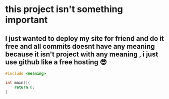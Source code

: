 # this project isn't something important
## I just wanted to deploy my site for friend and do it free and all commits doesnt have any meaning because it isn't project with any meaning , i just use github like a free hosting 😎


```cpp
#include <meaning>

int main(){
    return 0;
}
```